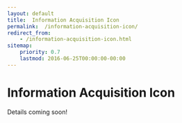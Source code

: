 ```yaml
---
layout: default
title:  Information Acquisition Icon
permalink:  /information-acquisition-icon/
redirect_from: 
    - /information-acquisition-icon.html
sitemap: 
    priority: 0.7
    lastmod: 2016-06-25T00:00:00-00:00
---
```


# <i class="fa fa-circle"></i> Information Acquisition Icon
Details coming soon!
